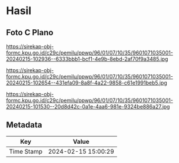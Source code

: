 # Hasil

## Foto C Plano

https://sirekap-obj-formc.kpu.go.id/c29c/pemilu/ppwp/96/01/07/10/35/9601071035001-20240215-102936--6333bbb1-bcf1-4e9b-8ebd-2af70f9a3485.jpg

https://sirekap-obj-formc.kpu.go.id/c29c/pemilu/ppwp/96/01/07/10/35/9601071035001-20240215-102654--431efa09-8a8f-4a22-9858-c61e1991beb5.jpg

https://sirekap-obj-formc.kpu.go.id/c29c/pemilu/ppwp/96/01/07/10/35/9601071035001-20240215-101530--20d8d42c-0a1e-4aa6-981e-9324be886a27.jpg


## Metadata

| Key        | Value               |
| ---------- | ------------------- |
| Time Stamp | 2024-02-15 15:00:29 |



